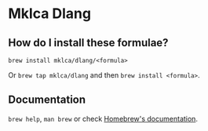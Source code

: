 # Mklca Dlang

## How do I install these formulae?

`brew install mklca/dlang/<formula>`

Or `brew tap mklca/dlang` and then `brew install <formula>`.

## Documentation

`brew help`, `man brew` or check [Homebrew's documentation](https://docs.brew.sh).
